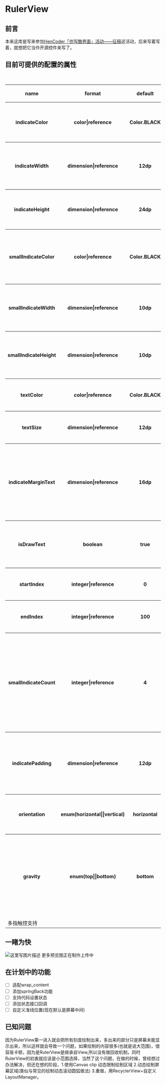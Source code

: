 # RulerView
## 前言
本来这库是写来参加[HenCoder「仿写酷界面」活动——征稿](http://hencoder.com/activity-mock-1/)这活动，后来写着写着，就想把它当作开源控件来写了。

## 目前可提供的配置的属性
<table>
        <tr>
            <th>name</th>
            <th>format</th>
            <th>default</th>
            <th>备注</th>
        </tr>
        <tr>
            <th>indicateColor</th>
            <th>color|reference</th>
            <th>Color.BLACK</th>
            <th>指示器颜色</th>
        </tr>
        <tr>
            <th>indicateWidth</th>
            <th>dimension|reference</th>
            <th>12dp</th>
            <th>指示器的宽度</th>
        </tr>
        <tr>
             <th>indicateHeight</th>
            <th>dimension|reference</th>
            <th>24dp</th>
            <th>指示器高度</th>
        </tr>
    <tr>
             <th>smallIndicateColor</th>
            <th>color|reference</th>
            <th>Color.BLACK</th>
            <th>小指示器的颜色</th>
        </tr>
      <tr>
             <th>smallIndicateWidth</th>
            <th>dimension|reference</th>
            <th>10dp</th>
            <th>小指示器宽度</th>
        </tr>
      <tr>
             <th>smallIndicateHeight</th>
            <th>dimension|reference</th>
            <th>10dp</th>
            <th>小指示器高度</th>
        </tr>
      <tr>
             <th>textColor</th>
            <th>color|reference</th>
            <th>Color.BLACK</th>
            <th>字体颜色</th>
        </tr>
      <tr>
             <th>textSize</th>
            <th>dimension|reference</th>
            <th>12dp</th>
            <th>字体大小</th>
        </tr>
    <tr>
             <th>indicateMarginText</th>
            <th>dimension|reference</th>
            <th>16dp</th>
            <th>指示器距离文字的距离</th>
        </tr>
    <tr>
             <th>isDrawText</th>
            <th>boolean</th>
            <th>true</th>
            <th>是否绘制文字</th>
        </tr>
    <tr>
             <th>startIndex</th>
            <th>integer|reference</th>
            <th>0</th>
            <th>开始下标</th>
        </tr>
      <tr>
             <th>endIndex</th>
            <th>integer|reference</th>
            <th>100</th>
            <th>结束下标</th>
        </tr>
      <tr>
             <th>smallIndicateCount</th>
            <th>integer|reference</th>
            <th>4</th>
            <th>大指示器之间间隔多少个小的</th>
        </tr>
      <tr>
             <th>indicatePadding</th>
            <th>dimension|reference</th>
            <th>12dp</th>
            <th>指示器之间的距离</th>
        </tr>
      <tr>
             <th>orientation</th>
            <th>enum(horizontal||vertical)</th>
            <th>horizontal</th>
            <th>尺子的方向</th>
        </tr>
    <tr>
             <th>gravity</th>
            <th>enum(top||bottom)</th>
            <th>bottom</th>
            <th>文字位置相对尺子的位置</th>
        </tr>
         <tr>
          <td colspan="4" >多指触控支持</td>
        </tr>
    </table>


## 一睹为快
![这里写图片描述](http://img.blog.csdn.net/20171019231451353?watermark/2/text/aHR0cDovL2Jsb2cuY3Nkbi5uZXQvdTAxMzY1ODM3NA==/font/5a6L5L2T/fontsize/400/fill/I0JBQkFCMA==/dissolve/70/gravity/SouthEast)
更多预览图正在制作上传中
## 在计划中的功能
- [ ] 适配wrap_content
- [ ] 添加springBack功能
- [ ] 支持代码设置状态
- [ ] 添加状态接口回调
- [ ] 自定义准线位置(现在默认是屏幕中间)

## 已知问题
因为RulerView第一进入就会把所有刻度绘制出来，多出来的部分只是屏幕未能显示出来，所以这样就会导致一个问题，如果绘制的内容很多(也就是说大范围)，很容易卡顿，因为是RulerView是继承自View,所以没有做回收机制，同时RulerView的初衷就应该是小范围选择，当然了这个问题，在做的时候，曾经想过办法解决，但还在想的阶段，1.使用Canvas clip 动态限制绘制区域 2.动态绘制屏幕区域(类似与常见的绘制动态滚动圆弧做法) 3.重做，用RecyclerView+自定义LayoutManager。



